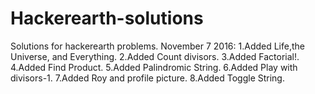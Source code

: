 # Hackerearth-solutions
Solutions for hackerearth problems.
November 7 2016:
1.Added Life,the Universe, and Everything.
2.Added Count divisors.
3.Added Factorial!.
4.Added Find Product.
5.Added Palindromic String.
6.Added Play with divisors-1.
7.Added Roy and profile picture.
8.Added Toggle String.
